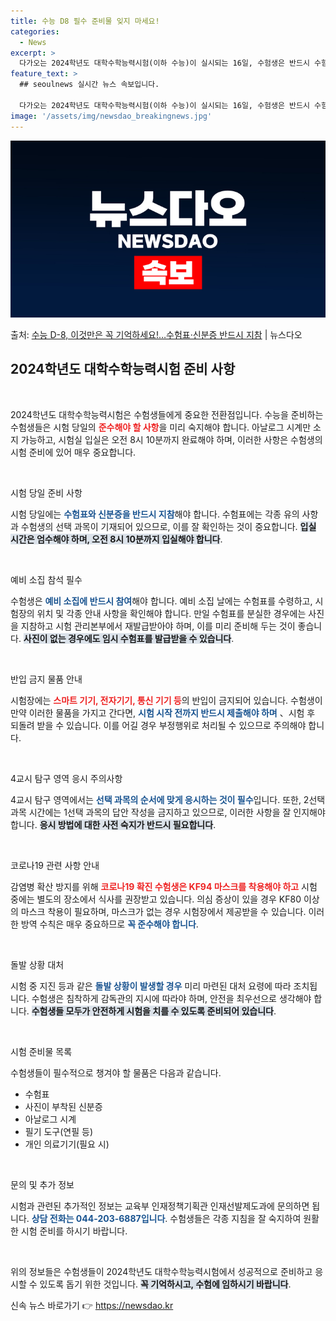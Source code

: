 ```yaml
---
title: 수능 D8 필수 준비물 잊지 마세요!
categories:
  - News
excerpt: >
  다가오는 2024학년도 대학수학능력시험(이하 수능)이 실시되는 16일, 수험생은 반드시 수험표와 신분증을 지…
feature_text: >
  ## seoulnews 실시간 뉴스 속보입니다.

  다가오는 2024학년도 대학수학능력시험(이하 수능)이 실시되는 16일, 수험생은 반드시 수험표와 신분증을 지…
image: '/assets/img/newsdao_breakingnews.jpg'
---
```


![뉴스다오 속보](/assets/img/newsdao_breakingnews.jpg)

<p>출처: <a href="https://newsdao.kr/2452" rel="dofollow">수능 D-8, 이것만은 꼭 기억하세요!…수험표·신분증 반드시 지참</a> | 뉴스다오</p>

<h2 data-ke-size="size26">2024학년도 대학수학능력시험 준비 사항</h2>

<p data-ke-size="size16">&nbsp;</p> 

2024학년도 대학수학능력시험은 수험생들에게 중요한 전환점입니다. 수능을 준비하는 수험생들은 시험 당일의 <b><span style="color: #ee2323;">준수해야 할 사항</span></b>을 미리 숙지해야 합니다. 아날로그 시계만 소지 가능하고, 시험실 입실은 오전 8시 10분까지 완료해야 하며, 이러한 사항은 수험생의 시험 준비에 있어 매우 중요합니다. 

<p data-ke-size="size16">&nbsp;</p> 

시험 당일 준비 사항

시험 당일에는 <b><span style="color: #1a5490;">수험표와 신분증을 반드시 지참</span></b>해야 합니다. 수험표에는 각종 유의 사항과 수험생의 선택 과목이 기재되어 있으므로, 이를 잘 확인하는 것이 중요합니다. <b><span style="background-color: #21538527;">입실 시간은 엄수해야 하며, 오전 8시 10분까지 입실해야 합니다</span></b>. 

<p data-ke-size="size16">&nbsp;</p> 

예비 소집 참석 필수

수험생은 <b><span style="color: #1a5490;">예비 소집에 반드시 참여</span></b>해야 합니다. 예비 소집 날에는 수험표를 수령하고, 시험장의 위치 및 각종 안내 사항을 확인해야 합니다. 만일 수험표를 분실한 경우에는 사진을 지참하고 시험 관리본부에서 재발급받아야 하며, 이를 미리 준비해 두는 것이 좋습니다. <b><span style="background-color: #21538527;">사진이 없는 경우에도 임시 수험표를 발급받을 수 있습니다</span></b>.

<p data-ke-size="size16">&nbsp;</p> 

반입 금지 물품 안내

시험장에는 <b><span style="color: #ee2323;">스마트 기기, 전자기기, 통신 기기 등</span></b>의 반입이 금지되어 있습니다. 수험생이 만약 이러한 물품을 가지고 간다면, <b><span style="color: #1a5490;">시험 시작 전까지 반드시 제출해야 하며</span></b> 、시험 후 되돌려 받을 수 있습니다. 이를 어길 경우 부정행위로 처리될 수 있으므로 주의해야 합니다.

<p data-ke-size="size16">&nbsp;</p> 

4교시 탐구 영역 응시 주의사항

4교시 탐구 영역에서는 <b><span style="color: #1a5490;">선택 과목의 순서에 맞게 응시하는 것이 필수</span></b>입니다. 또한, 2선택 과목 시간에는 1선택 과목의 답안 작성을 금지하고 있으므로, 이러한 사항을 잘 인지해야 합니다. <b><span style="background-color: #21538527;">응시 방법에 대한 사전 숙지가 반드시 필요합니다</span></b>.

<p data-ke-size="size16">&nbsp;</p> 

코로나19 관련 사항 안내

감염병 확산 방지를 위해 <b><span style="color: #ee2323;">코로나19 확진 수험생은 KF94 마스크를 착용해야 하고</span></b> 시험 중에는 별도의 장소에서 식사를 권장받고 있습니다. 의심 증상이 있을 경우 KF80 이상의 마스크 착용이 필요하며, 마스크가 없는 경우 시험장에서 제공받을 수 있습니다. 이러한 방역 수칙은 매우 중요하므로 <b><span style="color: #1a5490;">꼭 준수해야 합니다</span></b>.

<p data-ke-size="size16">&nbsp;</p> 

돌발 상황 대처

시험 중 지진 등과 같은 <b><span style="color: #1a5490;">돌발 상황이 발생할 경우</span></b> 미리 마련된 대처 요령에 따라 조치됩니다. 수험생은 침착하게 감독관의 지시에 따라야 하며, 안전을 최우선으로 생각해야 합니다.  <b><span style="background-color: #21538527;">수험생들 모두가 안전하게 시험을 치를 수 있도록 준비되어 있습니다</span></b>.

<p data-ke-size="size16">&nbsp;</p> 

시험 준비물 목록

수험생들이 필수적으로 챙겨야 할 물품은 다음과 같습니다.

<ul>
<li>수험표</li>
<li>사진이 부착된 신분증</li>
<li>아날로그 시계</li>
<li>필기 도구(연필 등)</li>
<li>개인 의료기기(필요 시)</li>
</ul>

<p data-ke-size="size16">&nbsp;</p> 

문의 및 추가 정보

시험과 관련된 추가적인 정보는 교육부 인재정책기획관 인재선발제도과에 문의하면 됩니다. <b><span style="color: #1a5490;">상담 전화는 044-203-6887입니다</span></b>. 수험생들은 각종 지침을 잘 숙지하여 원활한 시험 준비를 하시기 바랍니다.

<p data-ke-size="size16">&nbsp;</p> 

위의 정보들은 수험생들이 2024학년도 대학수학능력시험에서 성공적으로 준비하고 응시할 수 있도록 돕기 위한 것입니다. <b><span style="background-color: #21538527;">꼭 기억하시고, 수험에 임하시기 바랍니다</span></b>.  
 

신속 뉴스 바로가기 👉 <a href="https://newsdao.kr" rel="dofollow">https://newsdao.kr</a>


